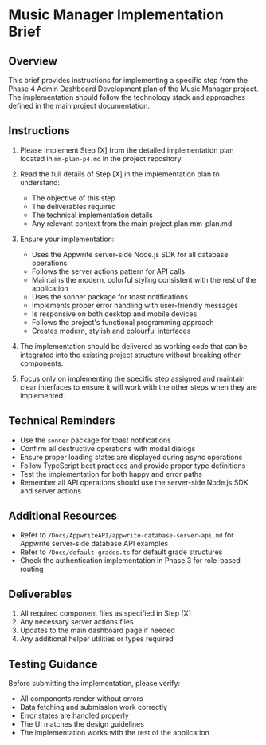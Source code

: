 # Music Manager Implementation Brief

## Overview

This brief provides instructions for implementing a specific step from the Phase 4 Admin Dashboard Development plan of the Music Manager project. The implementation should follow the technology stack and approaches defined in the main project documentation.

## Instructions

1. Please implement Step [X] from the detailed implementation plan located in `mm-plan-p4.md` in the project repository.

2. Read the full details of Step [X] in the implementation plan to understand:

   - The objective of this step
   - The deliverables required
   - The technical implementation details
   - Any relevant context from the main project plan mm-plan.md

3. Ensure your implementation:

   - Uses the Appwrite server-side Node.js SDK for all database operations
   - Follows the server actions pattern for API calls
   - Maintains the modern, colorful styling consistent with the rest of the application
   - Uses the sonner package for toast notifications
   - Implements proper error handling with user-friendly messages
   - Is responsive on both desktop and mobile devices
   - Follows the project's functional programming approach
   - Creates modern, stylish and colourful interfaces

4. The implementation should be delivered as working code that can be integrated into the existing project structure without breaking other components.

5. Focus only on implementing the specific step assigned and maintain clear interfaces to ensure it will work with the other steps when they are implemented.

## Technical Reminders

- Use the `sonner` package for toast notifications
- Confirm all destructive operations with modal dialogs
- Ensure proper loading states are displayed during async operations
- Follow TypeScript best practices and provide proper type definitions
- Test the implementation for both happy and error paths
- Remember all API operations should use the server-side Node.js SDK and server actions

## Additional Resources

- Refer to `/Docs/AppwriteAPI/appwrite-database-server-api.md` for Appwrite server-side database API examples
- Refer to `/Docs/default-grades.ts` for default grade structures
- Check the authentication implementation in Phase 3 for role-based routing

## Deliverables

1. All required component files as specified in Step [X]
2. Any necessary server actions files
3. Updates to the main dashboard page if needed
4. Any additional helper utilities or types required

## Testing Guidance

Before submitting the implementation, please verify:

- All components render without errors
- Data fetching and submission work correctly
- Error states are handled properly
- The UI matches the design guidelines
- The implementation works with the rest of the application
